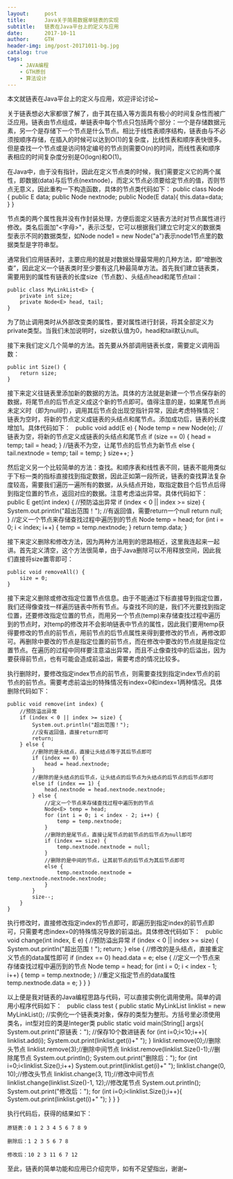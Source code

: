 ```yaml
---
layout:     post
title:      Java关于简易数据单链表的实现
subtitle:   链表在Java平台上的定义与应用
date:       2017-10-11
author:     GTH
header-img: img/post-20171011-bg.jpg
catalog: true
tags:
    - JAVA编程
    - GTH原创
    - 算法设计
---
```


本文就链表在Java平台上的定义与应用，欢迎评论讨论~

关于链表想必大家都很了解了，由于其在插入等方面具有极小的时间复杂性而被广泛应用。链表由节点组成，单链表中每个节点只包括两个部分：一个是存储数据元素，另一个是存储下一个节点是什么节点。相比于线性表顺序结构，链表由与不必须按顺序存储，在插入的时候可以达到O(1)的复杂度，比线性表和顺序表快很多。但是查找一个节点或是访问特定编号的节点则需要O(n)的时间，而线性表和顺序表相应的时间复杂度分别是O(logn)和O(1)。

在Java中，由于没有指针，因此在定义节点类的时候，我们需要定义它的两个属性，即数据(data)与后节点(nextnode)，而定义节点必须要给定节点的值，否则节点无意义，因此重构一下构造函数，具体的节点类代码如下：
	public class Node<E> {
		public E data;
		public Node<E> nextnode;
		public Node(E data){
			this.data=data;
		}
	}

节点类的两个属性我并没有作封装处理，方便后面定义链表方法时对节点属性进行修改。类名后面加"<字母>"，表示泛型，它可以根据我们建立它时定义的数据类型表示不同的数据类型，如Node<String> node1 = new Node<String>("a")表示node1节点里的数据类型是字符串型。

通常我们应用链表时，主要应用的就是对数据处理最常用的几种方法，即“增删改查”，因此定义一个链表类时至少要有这几种最简单方法。首先我们建立链表类，需要用到的属性有链表的长度size（节点数）、头结点head和尾节点tail：

    public class MyLinkList<E> {
    	private int size;
    	private Node<E> head, tail;
    }

为了防止调用类时从外部改变类的属性，要对属性进行封装，将其全部定义为private类型。当我们未加说明时，size默认值为0，head和tail默认null。

接下来我们定义几个简单的方法。首先要从外部调用链表长度，需要定义调用函数：

    public int Size() {
    	return size;
    }

接下来定义往链表里添加新的数据的方法。具体的方法就是新建一个节点保存新的数据，将尾节点的后节点定义成这个新的节点即可。值得注意的是，如果尾节点尚未定义时（即为null时），调用其后节点会出现空指针异常，因此考虑特殊情况：链表为空时，将新的节点定义成链表的头结点和尾节点。添加成功后，链表的长度增加1。具体代码如下：
 
    public void add(E e) {
    	Node<E> temp = new Node<E>(e);
    	//链表为空，将新的节点定义成链表的头结点和尾节点
    	if (size == 0) {
    		head = temp;
    		tail = head;
    	} 
    	//链表不为空，让尾节点的后节点为新节点
    	else {
    		tail.nextnode = temp;
    		tail = temp;
    	} 
    	size++;
    }

然后定义另一个比较简单的方法：查找。和顺序表和线性表不同，链表不能用类似于下标一类的指标直接找到指定数据，因此正如第一段所说，链表的查找算法复杂度较高，需要我们遍历一遍所有的数据，从头结点开始，取指定数目个后节点后得到指定位置的节点，返回对应的数据。注意考虑溢出异常。具体代码如下：
 
    public E get(int index) {
    	//预防溢出异常
    	if (index < 0 || index >= size)  {
    		System.out.println("超出范围！");
    		//有返回值，需要return一个null
    		return null;
    	}
    	//定义一个节点来存储查找过程中遍历到的节点
    	Node<E> temp = head;
    	for (int i = 0; i < index; i++) {
    		temp = temp.nextnode;
    	}
    	return temp.data;
    }

接下来定义删除和修改方法，因为两种方法用到的思路相近，这里我连起来一起讲。首先定义清空，这个方法很简单，由于Java删除可以不用释放空间，因此我们直接将size置零即可：

    public void removeAll() {
    	size = 0;
    }

接下来定义删除或修改指定位置节点信息。由于不能通过下标直接导到指定位置，我们还得像查找一样遍历链表中所有节点。与查找不同的是，我们不光要找到指定位置，还要修改指定位置的节点，而用另一个节点(temp)来存储查找过程中遍历到的节点时，对temp的修改并不会影响链表中节点的属性，因此我们要用temp获得要修改的节点的前节点，用前节点的后节点属性来得到要修改的节点，再修改即可。再删除中要改的节点是指定位置的前节点，而在修改中要改的节点就是指定位置节点。在遍历的过程中同样要注意溢出异常，而且不止像查找中的后溢出，因为要获得前节点，也有可能会造成前溢出，需要考虑的情况比较多。

执行删除时，要修改指定index节点的前节点，则需要查找到指定index节点的前节点的前节点。需要考虑前溢出的特殊情况有index=0和index=1两种情况。具体删除代码如下：

    public void remove(int index) {
    	//预防溢出异常
    	if (index < 0 || index >= size) {
    		System.out.println("超出范围！");
    		//没有返回值，直接return即可
    		return;
    	} else {
    		//删除的是头结点，直接让头结点等于其后节点即可
    		if (index == 0) {
    			head = head.nextnode;
    		}
    		//删除的是头结点的后节点，让头结点的后节点为头结点的后节点的后节点即可
    		else if (index == 1) {
    			head.nextnode = head.nextnode.nextnode;
    		} else {
    			//定义一个节点来存储查找过程中遍历到的节点
    			Node<E> temp = head;
    			for (int i = 0; i < index - 2; i++) {
    				temp = temp.nextnode;
    			}
    			//删除的是尾节点，直接让尾节点的前节点的后节点为null即可
    			if (index == size) {
    				temp.nextnode.nextnode = null;
    			}
    			//删除的是中间的节点，让其前节点的后节点为其后节点即可
    			else {
    				temp.nextnode.nextnode = temp.nextnode.nextnode.nextnode;
    			}
    		}
    		size--;
    	}
    }

执行修改时，直接修改指定index的节点即可，即遍历到指定index的前节点即可，只需要考虑index=0的特殊情况导致的前溢出。具体修改代码如下：
 
    public void change(int index, E e) {
    	//预防溢出异常
    	if (index < 0 || index >= size) {
    		System.out.println("超出范围！");
    		return;
    	} else {
    		//修改的是头结点，直接重定义节点的data属性即可
    		if (index == 0)
    			head.data = e;
    		else {
    			//定义一个节点来存储查找过程中遍历到的节点
    			Node<E> temp = head;
    			for (int i = 0; i < index - 1; i++) {
    				temp = temp.nextnode;
    			}
    			//重定义指定节点的data属性
    			temp.nextnode.data = e;
    		}
    	}
    }

以上便是我对链表的Java编程思路与代码，可以直接实例化调用使用。简单的调用小程序代码如下：
 
    public class test {
    	public static MyLinkList<Integer> linklist = new MyLinkList<Integer>();
    	//实例化一个链表类对象，保存的类型为整形。方括号里必须使用类名，int型对应的类是Integer类
    	public static void main(String[] args){
    		System.out.print("原链表：");
    		//保存10个数进链表
    		for (int i=0;i<10;i++){
    			linklist.add(i);
    			System.out.print(linklist.get(i)+" ");
    		}
    		linklist.remove(0);//删除头节点
    		linklist.remove(3);//删除中间节点
    		linklist.remove(linklist.Size()-1);//删除尾节点
    		System.out.println();
    		System.out.print("删除后：");
    		for (int i=0;i<linklist.Size();i++)
    			System.out.print(linklist.get(i)+" ");
    		linklist.change(0, 10);//修改头节点
    		linklist.change(3, 11);//修改中间节点
    		linklist.change(linklist.Size()-1, 12);//修改尾节点
    		System.out.println();
    		System.out.print("修改后：");
    		for (int i=0;i<linklist.Size();i++){
    			System.out.print(linklist.get(i)+" ");
    		}
    	}
    }

执行代码后，获得的结果如下：

    原链表：0 1 2 3 4 5 6 7 8 9 
    
    删除后：1 2 3 5 6 7 8 
    
    修改后：10 2 3 11 6 7 12 

至此，链表的简单功能和应用已介绍完毕，如有不足望指出，谢谢~